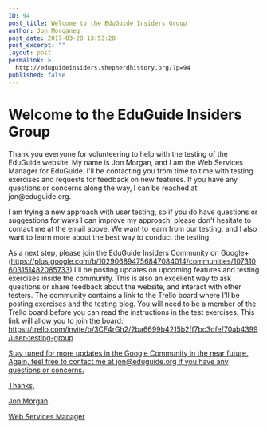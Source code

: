 ```yaml
---
ID: 94
post_title: Welcome to the EduGuide Insiders Group
author: Jon Morganeg
post_date: 2017-03-28 13:53:28
post_excerpt: ""
layout: post
permalink: >
  http://eduguideinsiders.shepherdhistory.org/?p=94
published: false
---
```

<h1>Welcome to the EduGuide Insiders Group</h1>
<p></p>
<p>Thank you everyone for volunteering to help with the testing of the EduGuide website. My name is Jon Morgan, and I am the Web Services Manager for EduGuide. I'll be contacting you from time to time with testing exercises and requests for feedback on new features. If you have any questions or concerns along the way, I can be reached at jon@eduguide.org.</p>
<p></p>
<p>I am trying a new approach with user testing, so if you do have questions or suggestions for ways I can improve my approach, please don't hesitate to contact me at the email above. We want to learn from our testing, and I also want to learn more about the best way to conduct the testing.</p>
<p></p>
<p>As a next step, please join the EduGuide Insiders Community on Google+ (<a href="https://plus.google.com/b/102906894756847084014/communities/107310603151482085733">https://plus.google.com/b/102906894756847084014/communities/107310603151482085733</a>) I'll be posting updates on upcoming features and testing exercises inside the community. This is also an excellent way to ask questions or share feedback about the website, and interact with other testers. The community contains a link to the Trello board where I'll be posting exercises and the testing blog. You will need to be a member of the Trello board before you can read the instructions in the test exercises. This link will allow you to join the board: <a href="https://trello.com/invite/b/3CF4rGh2/2ba6699b4215b2ff7bc3dfef70ab4399/user-testing-group">https://trello.com/invite/b/3CF4rGh2/2ba6699b4215b2ff7bc3dfef70ab4399/user-testing-group</p>
<p><u></u></p>
<p>Stay tuned for more updates in the Google Community in the near future. Again, feel free to contact me at jon@eduguide.org if you have any questions or concerns.</p>
<p></p>
<p>Thanks,</p>
<p></p>
<p>Jon Morgan</p>
<p>Web Services Manager</p>